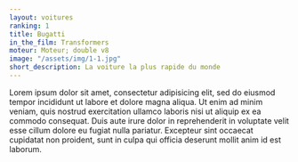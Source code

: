 ```yaml
---
layout: voitures
ranking: 1
title: Bugatti
in_the_film: Transformers
moteur: Moteur; double v8
image: "/assets/img/1-1.jpg"
short_description: La voiture la plus rapide du monde
---
```


Lorem ipsum dolor sit amet, consectetur adipisicing elit, sed do eiusmod tempor incididunt ut labore et dolore magna aliqua. Ut enim ad minim veniam, quis nostrud exercitation ullamco laboris nisi ut aliquip ex ea commodo consequat. Duis aute irure dolor in reprehenderit in voluptate velit esse cillum dolore eu fugiat nulla pariatur. Excepteur sint occaecat cupidatat non proident, sunt in culpa qui officia deserunt mollit anim id est laborum.
